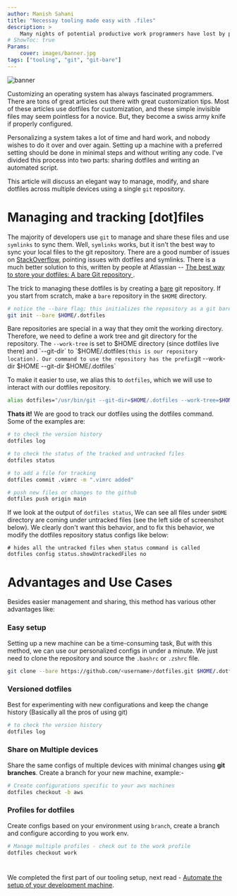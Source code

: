 ```yaml
---
author: Manish Sahani
title: "Necessay tooling made easy with .files"
description: >
    Many nights of potential productive work programmers have lost by procrastinating on properly managing their dotfiles. This article discusses an elegant way to manage and share dotfiles across machines using a single git repository.
# ShowToc: true
Params:
    cover: images/banner.jpg
tags: ["tooling", "git", "git-bare"]
---
```


![banner](images/banner.jpg)

Customizing an operating system has always fascinated programmers. There are tons of great articles out there with great customization tips. Most of these articles use dotfiles for customization, and these simple invisible files may seem pointless for a novice. But, they become a swiss army knife if properly configured. 

Personalizing a system takes a lot of time and hard work, and nobody wishes to do it over and over again. Setting up a machine with a preferred setting should be done in minimal steps and without writing any code. I've divided this process into two parts: sharing dotfiles and writing an automated script. 

This article will discuss an elegant way to manage, modify, and share dotfiles across multiple devices using a single `git` repository.

# Managing and tracking [dot]files

The majority of developers use `git` to manage and share these files and use `symlinks` to sync them. Well, `symlinks` works, but it isn't the best way to sync your local files to the git repository. There are a good number of issues on [StackOverflow](https://stackoverflow.com/questions/46534290/symlink-dotfiles/64548852#64548852), pointing issues with dotfiles and symlinks. There is a much better solution to this, written by people at Atlassian -- [The best way to store your dotfiles: A bare Git repository ](https://www.atlassian.com/git/tutorials/dotfiles).

The trick to managing these dotfiles is by creating a [bare](https://www.atlassian.com/git/tutorials/setting-up-a-repository/git-init) git repository. If you start from scratch, make a `bare` repository in the `$HOME` directory. 

```bash
# notice the --bare flag; this initializes the repository as a git bare
git init --bare $HOME/.dotfiles
```

Bare repositories are special in a way that they omit the working directory. Therefore, we need to define a work tree and git directory for the repository. The `--work-tree` is set to $HOME directory (since dotfiles live there) and `--git-dir` to `$HOME/.dotfiles` (this is our repository location). Our command to use the repository has the prefix `git --work-dir $HOME --git-dir $HOME/.dotfiles`

To make it easier to use, we alias this to `dotfiles`, which we will use to interact with our dotfiles repository.

```bash
alias dotfiles="/usr/bin/git --git-dir=$HOME/.dotfiles --work-tree=$HOME"
```

**Thats it!** We are good to track our dotfiles using the dotfiles command. Some of the examples are:
```bash
# to check the version history 
dotfiles log

# to check the status of the tracked and untracked files 
dotfiles status

# to add a file for tracking
dotfiles commit .vimrc -m ".vimrc added"

# push new files or changes to the github
dotfiles push origin main
```


If we look at the output of `dotfiles status`, We can see all files under `$HOME` directory are coming under untracked files (see the left side of screenshot below). We clearly don't want this behavior, and to fix this behavior, we modify the dotfiles repository status configs like below:

```
# hides all the untracked files when status command is called
dotfiles config status.showUntrackedFiles no
```

<!-- ![terminal-2.png](images/terminal.png) -->

# Advantages and Use Cases

Besides easier management and sharing, this method has various other advantages like:

### Easy setup

Setting up a new machine can be a time-consuming task, But with this method, we can use our personalized configs in under a minute. 
We just need to clone the repository and source the `.bashrc` or `.zshrc` file.

```bash
git clone --bare https://github.com/<username>/dotfiles.git $HOME/.dotfiles && source ~/.zshrc
```

### Versioned dotfiles 

Best for experimenting with new configurations and keep the change history (Basically all the pros of using git)

```bash
# to check the version history 
dotfiles log
```

### Share on Multiple devices

Share the same configs of multiple devices with minimal changes using **git branches**. Create a branch for your new machine, example:-

```bash
# Create configurations specific to your aws machines
dotfiles checkout -b aws
```

### Profiles for dotfiles

Create configs based on your environment using `branch`, create a branch and configure according to you work env.

```bash
# Manage multiple profiles - check out to the work profile 
dotfiles checkout work
```

# 

We completed the first part of our tooling setup, next read - [Automate the setup of your development machine](/posts/automated-setup/).
